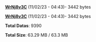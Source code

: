 [**WrNj8v3C**](/data/WrNj8v3C.txt) (11/02/23 - 04:43)- 3442 bytes

[**WrNj8v3C**](/data/WrNj8v3C.txt) (11/02/23 - 04:43)- 3442 bytes

**Total Datas**: 9390

**Total Size**: 63.29 MB / 63.3 MB